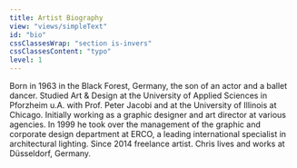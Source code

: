 ```yaml
---
title: Artist Biography
view: "views/simpleText"
id: "bio"
cssClassesWrap: "section is-invers"
cssClassesContent: "typo"
level: 1
---
```


Born in 1963 in the Black Forest, Germany, the son of an actor and a ballet dancer. Studied Art & Design at the University of Applied Sciences in Pforzheim u.A. with Prof. Peter Jacobi and at the University of Illinois at Chicago. Initially working as a graphic designer and art director at various agencies. In 1999 he took over the management of the graphic and corporate design department at ERCO, a leading international specialist in architectural lighting. Since 2014 freelance artist. Chris lives and works at Düsseldorf, Germany.